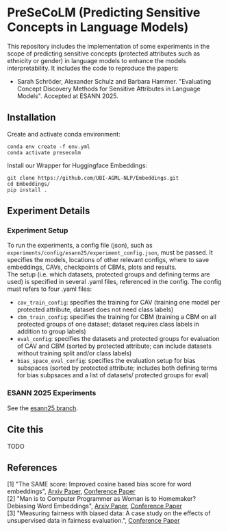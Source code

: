# PreSeCoLM (Predicting Sensitive Concepts in Language Models)

This repository includes the implementation of some experiments in the scope of predicting sensitive concepts (protected attributes such as ethnicity or gender) in language models to enhance the models interpretability.
It includes the code to reproduce the papers:

- Sarah Schröder, Alexander Schulz and Barbara Hammer. "Evaluating Concept Discovery Methods for Sensitive Attributes in Language Models". Accepted at ESANN 2025.


## Installation

Create and activate conda environment:
```commandline
conda env create -f env.yml
conda activate presecolm
```

Install our Wrapper for Huggingface Embeddings:
```commandline
git clone https://github.com/UBI-AGML-NLP/Embeddings.git
cd Embeddings/
pip install .
```


## Experiment Details

### Experiment Setup
To run the experiments, a config file (json), such as `experiments/config/esann25/experiment_config.json`, must be passed. It specifies the models, locations of other relevant configs, where to save embeddings, CAVs, checkpoints of CBMs, plots and results.  
The setup (i.e. which datasets, protected groups and defining terms are used) is specified in several .yaml files, referenced in the config. The config must refers to four .yaml files:
- `cav_train_config`: specifies the training for CAV (training one model per protected attribute, dataset does not need class labels)
- `cbm_train_config`: specifies the training for CBM (training a CBM on all protected groups of one dataset; dataset requires class labels in addition to group labels)
- `eval_config`: specifies the datasets and protected groups for evaluation of CAV and CBM (sorted by protected attribute; can include datasets without training split and/or class labels)
- `bias_space_eval_config`: specifies the evaluation setup for bias subspaces (sorted by protected attribute; includes both defining terms for bias subpsaces and a list of datasets/ protected groups for eval)

### ESANN 2025 Experiments
See the [esann25 branch](https://github.com/HammerLabML/PreSeCoLM/tree/esann25).


## Cite this
TODO



## References

[1] "The SAME score: Improved cosine based bias score for word embeddings", [Arxiv Paper](https://arxiv.org/abs/2203.14603), [Conference Paper](https://ieeexplore.ieee.org/abstract/document/10651275/)    
[2] "Man is to Computer Programmer as Woman is to Homemaker? Debiasing Word Embeddings", [Arxiv Paper](https://arxiv.org/abs/1607.06520), [Conference Paper](https://proceedings.neurips.cc/paper_files/paper/2016/file/a486cd07e4ac3d270571622f4f316ec5-Paper.pdf)    
[3] "Measuring fairness with biased data: A case study on the effects of unsupervised data in fairness evaluation.", [Conference Paper](https://link.springer.com/chapter/10.1007/978-3-031-43085-5_11)  
